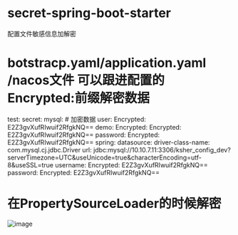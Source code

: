 # secret-spring-boot-starter
配置文件敏感信息加解密

# botstracp.yaml/application.yaml /nacos文件 可以跟进配置的 Encrypted:前缀解密数据
test:
  secret:
    mysql:
      # 加密数据
      user: Encrypted: E2Z3gvXufRIwuif2RfgkNQ==
      demo: Encrypted: Encrypted: E2Z3gvXufRIwuif2RfgkNQ==
      password: Encrypted: E2Z3gvXufRIwuif2RfgkNQ==
spring:
  datasource:
    driver-class-name: com.mysql.cj.jdbc.Driver
    url: jdbc:mysql://10.10.7.11:3306/ksher_config_dev?serverTimezone=UTC&useUnicode=true&characterEncoding=utf-8&useSSL=true
    username: Encrypted: E2Z3gvXufRIwuif2RfgkNQ==
    password: Encrypted: E2Z3gvXufRIwuif2RfgkNQ==
# 在PropertySourceLoader的时候解密
![image](https://github.com/user-attachments/assets/9c99c373-7ebc-41ef-a590-589e97066694)
